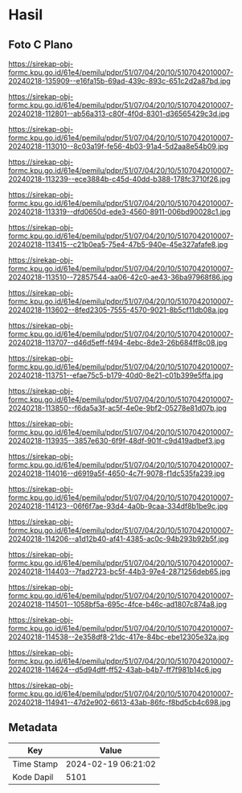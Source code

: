 # Hasil

## Foto C Plano

https://sirekap-obj-formc.kpu.go.id/61e4/pemilu/pdpr/51/07/04/20/10/5107042010007-20240218-135909--e16fa15b-69ad-439c-893c-651c2d2a87bd.jpg

https://sirekap-obj-formc.kpu.go.id/61e4/pemilu/pdpr/51/07/04/20/10/5107042010007-20240218-112801--ab56a313-c80f-4f0d-8301-d36565429c3d.jpg

https://sirekap-obj-formc.kpu.go.id/61e4/pemilu/pdpr/51/07/04/20/10/5107042010007-20240218-113010--8c03a19f-fe56-4b03-91a4-5d2aa8e54b09.jpg

https://sirekap-obj-formc.kpu.go.id/61e4/pemilu/pdpr/51/07/04/20/10/5107042010007-20240218-113239--ece3884b-c45d-40dd-b388-178fc3710f26.jpg

https://sirekap-obj-formc.kpu.go.id/61e4/pemilu/pdpr/51/07/04/20/10/5107042010007-20240218-113319--dfd0650d-ede3-4560-8911-006bd90028c1.jpg

https://sirekap-obj-formc.kpu.go.id/61e4/pemilu/pdpr/51/07/04/20/10/5107042010007-20240218-113415--c21b0ea5-75e4-47b5-940e-45e327afafe8.jpg

https://sirekap-obj-formc.kpu.go.id/61e4/pemilu/pdpr/51/07/04/20/10/5107042010007-20240218-113510--72857544-aa06-42c0-ae43-36ba97968f86.jpg

https://sirekap-obj-formc.kpu.go.id/61e4/pemilu/pdpr/51/07/04/20/10/5107042010007-20240218-113602--8fed2305-7555-4570-9021-8b5cf11db08a.jpg

https://sirekap-obj-formc.kpu.go.id/61e4/pemilu/pdpr/51/07/04/20/10/5107042010007-20240218-113707--d46d5eff-f494-4ebc-8de3-26b684ff8c08.jpg

https://sirekap-obj-formc.kpu.go.id/61e4/pemilu/pdpr/51/07/04/20/10/5107042010007-20240218-113751--efae75c5-b179-40d0-8e21-c01b399e5ffa.jpg

https://sirekap-obj-formc.kpu.go.id/61e4/pemilu/pdpr/51/07/04/20/10/5107042010007-20240218-113850--f6da5a3f-ac5f-4e0e-9bf2-05278e81d07b.jpg

https://sirekap-obj-formc.kpu.go.id/61e4/pemilu/pdpr/51/07/04/20/10/5107042010007-20240218-113935--3857e630-6f9f-48df-901f-c9d419adbef3.jpg

https://sirekap-obj-formc.kpu.go.id/61e4/pemilu/pdpr/51/07/04/20/10/5107042010007-20240218-114016--d6919a5f-4650-4c7f-9078-f1dc535fa239.jpg

https://sirekap-obj-formc.kpu.go.id/61e4/pemilu/pdpr/51/07/04/20/10/5107042010007-20240218-114123--06f6f7ae-93d4-4a0b-9caa-334df8b1be9c.jpg

https://sirekap-obj-formc.kpu.go.id/61e4/pemilu/pdpr/51/07/04/20/10/5107042010007-20240218-114206--a1d12b40-af41-4385-ac0c-94b293b92b5f.jpg

https://sirekap-obj-formc.kpu.go.id/61e4/pemilu/pdpr/51/07/04/20/10/5107042010007-20240218-114403--7fad2723-bc5f-44b3-97e4-2871256deb65.jpg

https://sirekap-obj-formc.kpu.go.id/61e4/pemilu/pdpr/51/07/04/20/10/5107042010007-20240218-114501--1058bf5a-695c-4fce-b46c-ad1807c874a8.jpg

https://sirekap-obj-formc.kpu.go.id/61e4/pemilu/pdpr/51/07/04/20/10/5107042010007-20240218-114538--2e358df8-21dc-417e-84bc-ebe12305e32a.jpg

https://sirekap-obj-formc.kpu.go.id/61e4/pemilu/pdpr/51/07/04/20/10/5107042010007-20240218-114624--d5d94dff-ff52-43ab-b4b7-ff7f981b14c6.jpg

https://sirekap-obj-formc.kpu.go.id/61e4/pemilu/pdpr/51/07/04/20/10/5107042010007-20240218-114941--47d2e902-6613-43ab-86fc-f8bd5cb4c698.jpg


## Metadata

| Key        | Value               |
| ---------- | ------------------- |
| Time Stamp | 2024-02-19 06:21:02 |
| Kode Dapil | 5101                |



